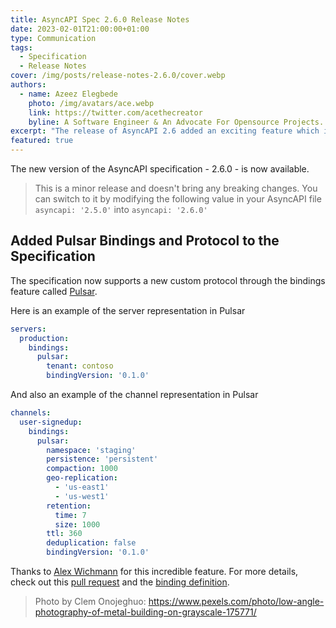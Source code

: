 ```yaml
---
title: AsyncAPI Spec 2.6.0 Release Notes
date: 2023-02-01T21:00:00+01:00
type: Communication
tags:
  - Specification
  - Release Notes
cover: /img/posts/release-notes-2.6.0/cover.webp
authors:
  - name: Azeez Elegbede
    photo: /img/avatars/ace.webp
    link: https://twitter.com/acethecreator
    byline: A Software Engineer & An Advocate For Opensource Projects.
excerpt: "The release of AsyncAPI 2.6 added an exciting feature which is the support for Apache Pulsar"
featured: true
---
```


The new version of the AsyncAPI specification - 2.6.0 - is now available.

> This is a minor release and doesn't bring any breaking changes. You can switch to it by modifying the following value in your AsyncAPI file `asyncapi: '2.5.0'` into `asyncapi: '2.6.0'`

## Added Pulsar Bindings and Protocol to the Specification

The specification now supports a new custom protocol through the bindings feature called [Pulsar](https://pulsar.apache.org/).

Here is an example of the server representation in Pulsar

```yaml
servers:
  production:
    bindings:
      pulsar:
        tenant: contoso
        bindingVersion: '0.1.0'
```

And also an example of the channel representation in Pulsar

```yaml
channels:
  user-signedup:
    bindings:
      pulsar:
        namespace: 'staging'
        persistence: 'persistent'
        compaction: 1000
        geo-replication:
          - 'us-east1'
          - 'us-west1'
        retention:
          time: 7
          size: 1000
        ttl: 360
        deduplication: false
        bindingVersion: '0.1.0'
```

Thanks to [Alex Wichmann](https://github.com/VisualBean) for this incredible feature.  For more details, check out this [pull request](https://github.com/asyncapi/spec/pull/882) and the [binding definition](https://github.com/asyncapi/bindings/tree/master/pulsar).


> Photo by Clem Onojeghuo: https://www.pexels.com/photo/low-angle-photography-of-metal-building-on-grayscale-175771/